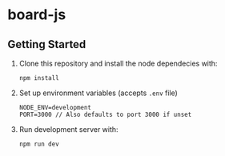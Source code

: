 # board-js 

## Getting Started
1. Clone this repository and install the node dependecies with:
    ```
    npm install
    ```
2. Set up environment variables (accepts `.env` file)
    ```
    NODE_ENV=development
    PORT=3000 // Also defaults to port 3000 if unset
    ```
3. Run development server with:
    ```
    npm run dev
    ```
